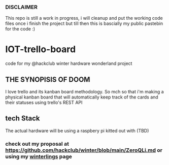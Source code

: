 ### DISCLAIMER
This repo is still a work in progress, i will cleanup and put the working code files once i finish the project but till then
this is bascially my public pastebin for the code :)

# IOT-trello-board
code for my @hackclub winter hardware wonderland project

## THE SYNOPISIS OF DOOM

I love trello and its kanban board methodology. So mch so that i'm making a physical kanban board that will automatically keep track of the cards and their statuses using trello's REST API

## tech Stack

The actual hardware will be using a raspbery pi kitted out with (TBD)

### check out my proposal at https://github.com/hackclub/winter/blob/main/ZeroQLi.md or using my [winterlings](https://winterlings.dino.icu/p/ZeroQLi) page
